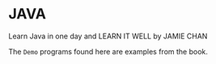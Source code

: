# JAVA
Learn Java in one day and LEARN IT WELL by JAMIE CHAN

The `Demo` programs found here are examples from the book.
